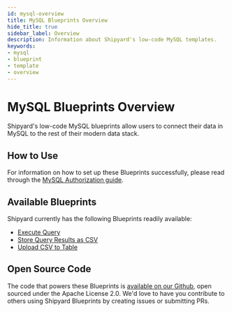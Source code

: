 ```yaml
---
id: mysql-overview
title: MySQL Blueprints Overview
hide_title: true
sidebar_label: Overview
description: Information about Shipyard's low-code MySQL templates.
keywords:
- mysql
- blueprint
- template
- overview
---
```


# MySQL Blueprints Overview

Shipyard's low-code MySQL blueprints allow users to connect their data in MySQL to the rest of their modern data stack.

## How to Use
For information on how to set up these Blueprints successfully, please read through the [MySQL Authorization guide](mysql-authorization.md).

## Available Blueprints
Shipyard currently has the following Blueprints readily available: 
- [Execute Query](mysql-execute-query.md)
- [Store Query Results as CSV](mysql-store-query-results-as-csv.md)
- [Upload CSV to Table](mysql-upload-csv-to-table.md)

## Open Source Code
The code that powers these Blueprints is [available on our Github](https://www.shipyardapp.com/docs/blueprint-library/mysql), open sourced under the Apache License 2.0. We'd love to have you contribute to others using Shipyard Blueprints by creating issues or submitting PRs.
